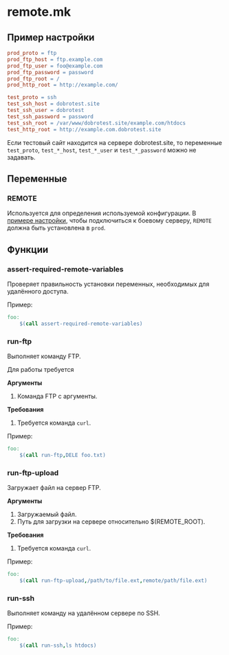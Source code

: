 # remote.mk

## Пример настройки

```makefile
prod_proto = ftp
prod_ftp_host = ftp.example.com
prod_ftp_user = foo@example.com
prod_ftp_password = password
prod_ftp_root = /
prod_http_root = http://example.com/

test_proto = ssh
test_ssh_host = dobrotest.site
test_ssh_user = dobrotest
test_ssh_password = password
test_ssh_root = /var/www/dobrotest.site/example.com/htdocs
test_http_root = http://example.com.dobrotest.site
```
Если тестовый сайт находится на сервере dobrotest.site, то переменные `test_proto`, `test_*_host`,
`test_*_user` и `test_*_password` можно не задавать.

## Переменные

### REMOTE

Используется для определения используемой конфигурации. В [примере настройки](#Пример-настройки),
чтобы подключиться к боевому серверу, `REMOTE` должна быть установлена в `prod`.

## Функции

### assert-required-remote-variables

Проверяет правильность установки переменных, необходимых для удалённого доступа.

Пример:
```makefile
foo:
    $(call assert-required-remote-variables)
```
### run-ftp

Выполняет команду FTP.

Для работы требуется

**Аргументы**

1. Команда FTP с аргументы.

**Требования**

1. Требуется команда `curl`.

Пример:
```makefile
foo:
    $(call run-ftp,DELE foo.txt)
```

### run-ftp-upload

Загружает файл на сервер FTP.

**Аргументы**

1. Загружаемый файл.
2. Путь для загрузки на сервере относительно $(REMOTE_ROOT).

**Требования**

1. Требуется команда `curl`.

Пример:
```makefile
foo:
    $(call run-ftp-upload,/path/to/file.ext,remote/path/file.ext)
```

### run-ssh

Выполняет команду на удалённом сервере по SSH.

Пример:
```makefile
foo:
    $(call run-ssh,ls htdocs)
```
